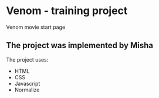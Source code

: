 # Venom - training project
Venom movie start page
## The project was implemented by Misha 

The project uses:
- HTML
- CSS
- Javascript
- Normalize
